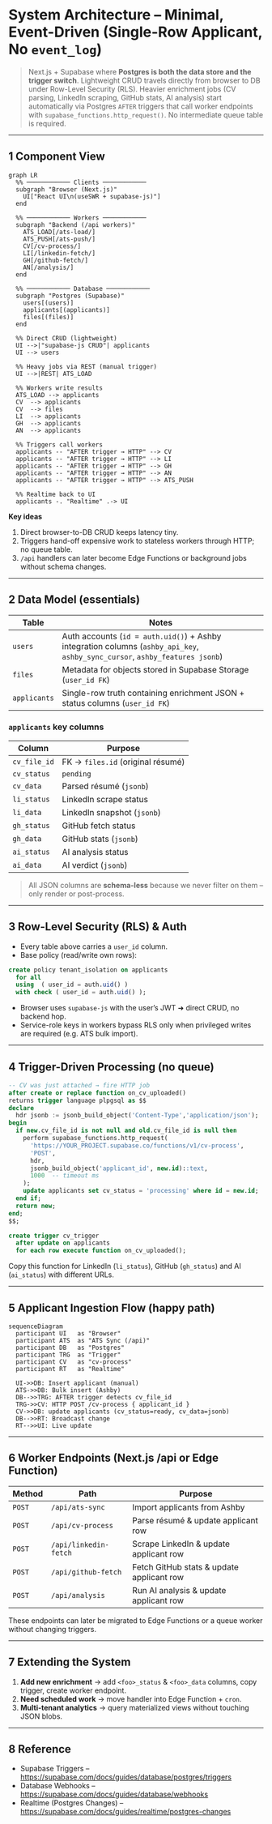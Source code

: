 # System Architecture – Minimal, Event-Driven (Single-Row Applicant, No `event_log`)

> Next.js + Supabase where **Postgres is both the data store and the trigger switch**.  Lightweight CRUD travels directly from browser to DB under Row-Level Security (RLS).  Heavier enrichment jobs (CV parsing, LinkedIn scraping, GitHub stats, AI analysis) start automatically via Postgres `AFTER` triggers that call worker endpoints with `supabase_functions.http_request()`.  No intermediate queue table is required.

---

## 1 Component View

```mermaid
graph LR
  %% ──────────── Clients ────────────
  subgraph "Browser (Next.js)"
    UI["React UI\n(useSWR + supabase-js)"]
  end

  %% ──────────── Workers ────────────
  subgraph "Backend (/api workers)"
    ATS_LOAD[/ats-load/]
    ATS_PUSH[/ats-push/]
    CV[/cv-process/]
    LI[/linkedin-fetch/]
    GH[/github-fetch/]
    AN[/analysis/]
  end

  %% ──────────── Database ────────────
  subgraph "Postgres (Supabase)"
    users[(users)]
    applicants[(applicants)]
    files[(files)]
  end

  %% Direct CRUD (lightweight)
  UI -->|"supabase-js CRUD"| applicants
  UI --> users

  %% Heavy jobs via REST (manual trigger)
  UI -->|REST| ATS_LOAD

  %% Workers write results
  ATS_LOAD --> applicants
  CV  --> applicants
  CV  --> files
  LI  --> applicants
  GH  --> applicants
  AN  --> applicants

  %% Triggers call workers
  applicants -- "AFTER trigger → HTTP" --> CV
  applicants -- "AFTER trigger → HTTP" --> LI
  applicants -- "AFTER trigger → HTTP" --> GH
  applicants -- "AFTER trigger → HTTP" --> AN
  applicants -- "AFTER trigger → HTTP" --> ATS_PUSH

  %% Realtime back to UI
  applicants -. "Realtime" .-> UI
```

**Key ideas**
1. Direct browser-to-DB CRUD keeps latency tiny.
2. Triggers hand-off expensive work to stateless workers through HTTP; no queue table.
3. `/api` handlers can later become Edge Functions or background jobs without schema changes.

---

## 2 Data Model (essentials)

| Table | Notes |
|-------|-------|
| `users` | Auth accounts (`id = auth.uid()`) + Ashby integration columns (`ashby_api_key`, `ashby_sync_cursor`, `ashby_features jsonb`) |
| `files` | Metadata for objects stored in Supabase Storage (`user_id FK`) |
| `applicants` | Single-row truth containing enrichment JSON + status columns (`user_id FK`) |

### `applicants` key columns

| Column | Purpose |
|--------|---------|
| `cv_file_id` | FK → `files.id` (original résumé) |
| `cv_status`  | `pending` | `processing` | `ready` | `error` |
| `cv_data`    | Parsed résumé (`jsonb`) |
| `li_status`  | LinkedIn scrape status |
| `li_data`    | LinkedIn snapshot (`jsonb`) |
| `gh_status`  | GitHub fetch status |
| `gh_data`    | GitHub stats (`jsonb`) |
| `ai_status`  | AI analysis status |
| `ai_data`    | AI verdict (`jsonb`) |

> All JSON columns are **schema-less** because we never filter on them – only render or post-process.

---

## 3 Row-Level Security (RLS) & Auth

* Every table above carries a `user_id` column.
* Base policy (read/write own rows):

```sql
create policy tenant_isolation on applicants
  for all
  using  ( user_id = auth.uid() )
  with check ( user_id = auth.uid() );
```

* Browser uses `supabase-js` with the user’s JWT ➜ direct CRUD, no backend hop.
* Service-role keys in workers bypass RLS only when privileged writes are required (e.g. ATS bulk import).

---

## 4 Trigger-Driven Processing (no queue)

```sql
-- CV was just attached → fire HTTP job
after create or replace function on_cv_uploaded()
returns trigger language plpgsql as $$
declare
  hdr jsonb := jsonb_build_object('Content-Type','application/json');
begin
  if new.cv_file_id is not null and old.cv_file_id is null then
    perform supabase_functions.http_request(
      'https://YOUR_PROJECT.supabase.co/functions/v1/cv-process',
      'POST',
      hdr,
      jsonb_build_object('applicant_id', new.id)::text,
      1000  -- timeout ms
    );
    update applicants set cv_status = 'processing' where id = new.id;
  end if;
  return new;
end;
$$;

create trigger cv_trigger
  after update on applicants
  for each row execute function on_cv_uploaded();
```

Copy this function for LinkedIn (`li_status`), GitHub (`gh_status`) and AI (`ai_status`) with different URLs.

---

## 5 Applicant Ingestion Flow (happy path)

```mermaid
sequenceDiagram
  participant UI   as "Browser"
  participant ATS  as "ATS Sync (/api)"
  participant DB   as "Postgres"
  participant TRG  as "Trigger"
  participant CV   as "cv-process"
  participant RT   as "Realtime"

  UI->>DB: Insert applicant (manual)
  ATS->>DB: Bulk insert (Ashby)
  DB-->>TRG: AFTER trigger detects cv_file_id
  TRG->>CV: HTTP POST /cv-process { applicant_id }
  CV->>DB: update applicants (cv_status=ready, cv_data=jsonb)
  DB-->>RT: Broadcast change
  RT-->>UI: Live update
```

---

## 6 Worker Endpoints (Next.js /api or Edge Function)

| Method | Path | Purpose |
|--------|------|---------|
| `POST` | `/api/ats-sync` | Import applicants from Ashby |
| `POST` | `/api/cv-process` | Parse résumé & update applicant row |
| `POST` | `/api/linkedin-fetch` | Scrape LinkedIn & update applicant row |
| `POST` | `/api/github-fetch` | Fetch GitHub stats & update applicant row |
| `POST` | `/api/analysis` | Run AI analysis & update applicant row |

These endpoints can later be migrated to Edge Functions or a queue worker without changing triggers.

---

## 7 Extending the System

1. **Add new enrichment** → add `<foo>_status` & `<foo>_data` columns, copy trigger, create worker endpoint.
2. **Need scheduled work** → move handler into Edge Function + `cron`.
3. **Multi-tenant analytics** → query materialized views without touching JSON blobs.

---

## 8 Reference

* Supabase Triggers – <https://supabase.com/docs/guides/database/postgres/triggers>
* Database Webhooks – <https://supabase.com/docs/guides/database/webhooks>
* Realtime (Postgres Changes) – <https://supabase.com/docs/guides/realtime/postgres-changes>
